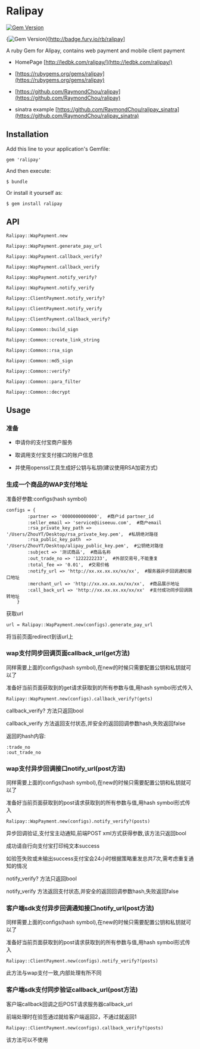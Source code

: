 # Ralipay

[![Gem Version](https://badge.fury.io/rb/ralipay.png)](http://badge.fury.io/rb/ralipay)

{<img src="https://badge.fury.io/rb/ralipay.png" alt="Gem Version" />}[http://badge.fury.io/rb/ralipay]

A ruby Gem for Alipay, contains web payment and mobile client payment

- HomePage [http://ledbk.com/ralipay/](http://ledbk.com/ralipay/)

- [https://rubygems.org/gems/ralipay](https://rubygems.org/gems/ralipay)

- [https://github.com/RaymondChou/ralipay](https://github.com/RaymondChou/ralipay)

- sinatra example [https://github.com/RaymondChou/ralipay_sinatra](https://github.com/RaymondChou/ralipay_sinatra)

## Installation

Add this line to your application's Gemfile:

    gem 'ralipay'

And then execute:

    $ bundle

Or install it yourself as:

    $ gem install ralipay

## API

    Ralipay::WapPayment.new

    Ralipay::WapPayment.generate_pay_url

    Ralipay::WapPayment.callback_verify?

    Ralipay::WapPayment.callback_verify

    Ralipay::WapPayment.notify_verify?

    Ralipay::WapPayment.notify_verify

    Ralipay::ClientPayment.notify_verify?

    Ralipay::ClientPayment.notify_verify

    Ralipay::ClientPayment.callback_verify?

    Ralipay::Common::build_sign

    Ralipay::Common::create_link_string

    Ralipay::Common::rsa_sign

    Ralipay::Common::md5_sign

    Ralipay::Common::verify?

    Ralipay::Common::para_filter

    Ralipay::Common::decrypt


## Usage

### 准备

- 申请你的支付宝商户服务

- 取调用支付宝支付接口的账户信息

- 并使用openssl工具生成好公钥与私钥(建议使用RSA加密方式)

### 生成一个商品的WAP支付地址

准备好参数:configs(hash symbol)

    configs = {
            :partner => '0000000000000',  #商户id partner_id
            :seller_email => 'service@iiseeuu.com',  #商户email
            :rsa_private_key_path => '/Users/ZhouYT/Desktop/rsa_private_key.pem',  #私钥绝对路径
            :rsa_public_key_path  => '/Users/ZhouYT/Desktop/alipay_public_key.pem',  #公钥绝对路径
            :subject => '测试商品',  #商品名称
            :out_trade_no => '1222222233',  #外部交易号,不能重复
            :total_fee => '0.01',  #交易价格
            :notify_url => 'http://xx.xx.xx.xx/xx/xx',  #服务器异步回调通知接口地址
            :merchant_url => 'http://xx.xx.xx.xx/xx/xx',  #商品展示地址
            :call_back_url => 'http://xx.xx.xx.xx/xx/xx'  #支付成功同步回调跳转地址
        }
获取url

    url = Ralipay::WapPayment.new(configs).generate_pay_url

将当前页面redirect到该url上

### wap支付同步回调页面callback_url(get方法)

同样需要上面的configs(hash symbol),在new的时候只需要配置公钥和私钥就可以了

准备好当前页面获取到的get请求获取到的所有参数与值,用hash symbol形式传入

    Ralipay::WapPayment.new(configs).callback_verify?(gets)

callback_verify? 方法只返回bool

callback_verify 方法返回支付状态,并安全的返回回调参数hash,失败返回false

返回的hash内容:

    :trade_no
    :out_trade_no

### wap支付异步回调接口notify_url(post方法)

同样需要上面的configs(hash symbol),在new的时候只需要配置公钥和私钥就可以了

准备好当前页面获取到的post请求获取到的所有参数与值,用hash symbol形式传入

    Ralipay::WapPayment.new(configs).notify_verify?(posts)

异步回调验证,支付宝主动通知,前端POST xml方式获得参数,该方法只返回bool

成功请自行向支付宝打印纯文本success

如验签失败或未输出success支付宝会24小时根据策略重发总共7次,需考虑重复通知的情况

notify_verify? 方法只返回bool

notify_verify 方法返回支付状态,并安全的返回回调参数hash,失败返回false

### 客户端sdk支付异步回调通知接口notify_url(post方法)

同样需要上面的configs(hash symbol),在new的时候只需要配置公钥和私钥就可以了

准备好当前页面获取到的post请求获取到的所有参数与值,用hash symbol形式传入

    Ralipay::ClientPayment.new(configs).notify_verify?(posts)

此方法与wap支付一致,内部处理有所不同

### 客户端sdk支付同步验证callback_url(post方法)

客户端callback回调之后POST请求服务器callback_url

前端处理时在验签通过就给客户端返回2，不通过就返回1

    Ralipay::ClientPayment.new(configs).callback_verify?(posts)

该方法可以不使用
